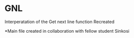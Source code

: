 # GNL

Interperatation of the Get next line function Recreated

*Main file created in collaboration with fellow student Sinkosi
